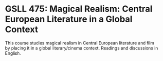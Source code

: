 # GSLL 475: Magical Realism: Central European Literature in a Global Context

This course studies magical realism in Central European literature and film by placing it in a global literary/cinema context. Readings and discussions in English.